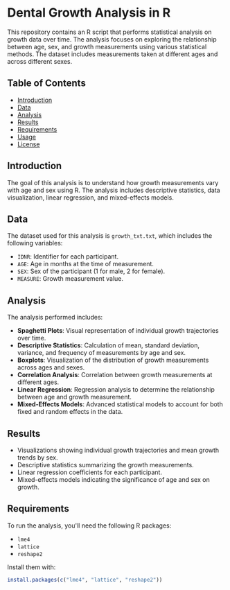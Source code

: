 # Dental Growth Analysis in R

This repository contains an R script that performs statistical analysis on growth data over time. The analysis focuses on exploring the relationship between age, sex, and growth measurements using various statistical methods. The dataset includes measurements taken at different ages and across different sexes.

## Table of Contents
- [Introduction](#introduction)
- [Data](#data)
- [Analysis](#analysis)
- [Results](#results)
- [Requirements](#requirements)
- [Usage](#usage)
- [License](#license)

## Introduction
The goal of this analysis is to understand how growth measurements vary with age and sex using R. The analysis includes descriptive statistics, data visualization, linear regression, and mixed-effects models.

## Data
The dataset used for this analysis is `growth_txt.txt`, which includes the following variables:
- `IDNR`: Identifier for each participant.
- `AGE`: Age in months at the time of measurement.
- `SEX`: Sex of the participant (1 for male, 2 for female).
- `MEASURE`: Growth measurement value.

## Analysis
The analysis performed includes:
- **Spaghetti Plots**: Visual representation of individual growth trajectories over time.
- **Descriptive Statistics**: Calculation of mean, standard deviation, variance, and frequency of measurements by age and sex.
- **Boxplots**: Visualization of the distribution of growth measurements across ages and sexes.
- **Correlation Analysis**: Correlation between growth measurements at different ages.
- **Linear Regression**: Regression analysis to determine the relationship between age and growth measurement.
- **Mixed-Effects Models**: Advanced statistical models to account for both fixed and random effects in the data.

## Results
- Visualizations showing individual growth trajectories and mean growth trends by sex.
- Descriptive statistics summarizing the growth measurements.
- Linear regression coefficients for each participant.
- Mixed-effects models indicating the significance of age and sex on growth.

## Requirements
To run the analysis, you'll need the following R packages:
- `lme4`
- `lattice`
- `reshape2`

Install them with:
```R
install.packages(c("lme4", "lattice", "reshape2"))
